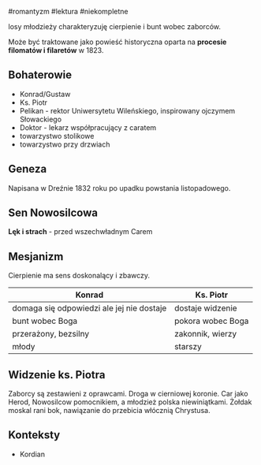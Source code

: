 #romantyzm #lektura #niekompletne 

losy młodzieży charakteryzuję cierpienie i bunt wobec zaborców.

Może być traktowane jako powieść historyczna oparta na **procesie filomatów i filaretów** w 1823.
## Bohaterowie
- Konrad/Gustaw
- Ks. Piotr
- Pelikan - rektor Uniwersytetu Wileńskiego, inspirowany ojczymem Słowackiego
- Doktor - lekarz współpracujący z caratem
- towarzystwo stolikowe
- towarzystwo przy drzwiach

## Geneza
Napisana w Dreźnie  1832 roku po upadku powstania listopadowego. 
## Sen Nowosilcowa
**Lęk i strach** - przed wszechwładnym Carem
## Mesjanizm
Cierpienie ma sens doskonalący i zbawczy.

| Konrad                                    | Ks. Piotr         |
| ----------------------------------------- | ----------------- |
| domaga się odpowiedzi ale jej nie dostaje | dostaje widzenie  |
| bunt wobec Boga                           | pokora wobec Boga |
| przerażony, bezsilny                      | zakonnik, wierzy  |
| młody                                     | starszy           |

## Widzenie ks. Piotra

Zaborcy są zestawieni z oprawcami. Droga w cierniowej koronie. Car jako Herod, Nowosilcow pomocnikiem, a młodzież polska niewiniątkami. Żołdak moskal rani bok, nawiązanie do przebicia włócznią Chrystusa.

## Konteksty
- Kordian